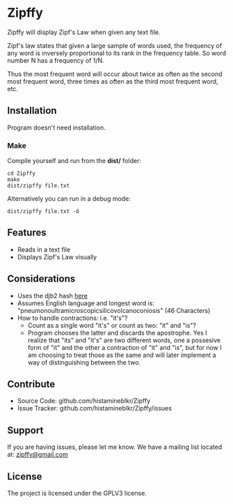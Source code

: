 # Zipffy #
Zipffy will display Zipf's Law when given any text file.

Zipf's law states that given a large sample of words used, the frequency of any
word is inversely proportional to its rank in the frequency table. So word
number N has a frequency of 1/N.

Thus the most frequent word will occur about twice as often as the second most
frequent word, three times as often as the third most frequent word, etc.

## Installation ##
Program doesn't need installation.

### Make ###
Compile yourself and run from the **dist/** folder:

    cd Zipffy
    make
    dist/zipffy file.txt

Alternatively you can run in a debug mode:

    dist/zipffy file.txt -d

## Features ##
- Reads in a text file
- Displays Zipf's Law visually

## Considerations ##
- Uses the djb2 hash [here](http://www.cse.yorku.ca/~oz/hash.html)
- Assumes English language and longest word is: "pneumonoultramicroscopicsilicovolcanoconiosis" (46 Characters)
- How to handle contractions: i.e. "it's"?
    - Count as a single word "it's" or count as two: "it" and "is"?
    - Program chooses the latter and discards the apostrophe. Yes I realize that "its" and "it's" are two different words, one a possesive form of "it" and the other a contraction of "it" and "is", but for now I am choosing to treat those as the same and will later implement a way of distinguishing between the two.

## Contribute ##
- Source Code: github.com/histamineblkr/Zipffy
- Issue Tracker: github.com/histamineblkr/Zipffy/issues

## Support ##
If you are having issues, please let me know.
We have a mailing list located at: zipffy@gmail.com

## License ##
The project is licensed under the GPLV3 license.
